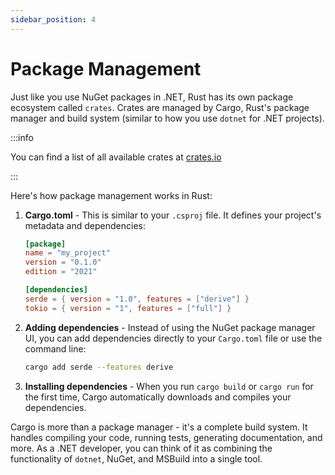 ```yaml
---
sidebar_position: 4
---
```


# Package Management

Just like you use NuGet packages in .NET, Rust has its own package ecosystem called `crates`. Crates are managed by Cargo, Rust's package manager and build system (similar to how you use `dotnet` for .NET projects).

:::info

You can find a list of all available crates at [crates.io](https://crates.io)

:::

Here's how package management works in Rust:

1. **Cargo.toml** - This is similar to your `.csproj` file. It defines your project's metadata and dependencies:

    ```toml
    [package]
    name = "my_project"
    version = "0.1.0"
    edition = "2021"

    [dependencies]
    serde = { version = "1.0", features = ["derive"] }
    tokio = { version = "1", features = ["full"] }
    ```

2. **Adding dependencies** - Instead of using the NuGet package manager UI, you can add dependencies directly to your `Cargo.toml` file or use the command line:

    ```sh
    cargo add serde --features derive
    ```

3. **Installing dependencies** - When you run `cargo build` or `cargo run` for the first time, Cargo automatically downloads and compiles your dependencies.

Cargo is more than a package manager - it's a complete build system. It handles compiling your code, running tests, generating documentation, and more. As a .NET developer, you can think of it as combining the functionality of `dotnet`, NuGet, and MSBuild into a single tool.